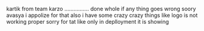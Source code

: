 kartik from team karzo ................
done whole if any thing goes wrong soory avasya  i appolize for that also i have some crazy crazy things 
like logo is not working proper sorry for tat like only in deplloyment it is showing 
